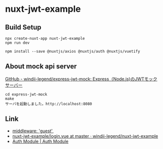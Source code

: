 # nuxt-jwt-example

## Build Setup

```shell
npx create-nuxt-app nuxt-jwt-example
npm run dev
```

```shell
npm install --save @nuxtjs/axios @nuxtjs/auth @nuxtjs/vuetify
```

## About mock api server

[GitHub \- windii\-legend/express\-jwt\-mock: Express（Node\.js\)のJWTモックサーバー](https://github.com/windii-legend/express-jwt-mock)

```
cd express-jwt-mock
make
サーバを起動しました。http://localhost:8080
```

## Link

* [middleware: 'guest',](https://tech.windii.jp/frontend/nuxt/nuxt-jwt-tutorial)
* [nuxt\-jwt\-example/login\.vue at master · windii\-legend/nuxt\-jwt\-example](https://github.com/windii-legend/nuxt-jwt-example/blob/master/pages/login.vue)
* [Auth Module \| Auth Module](https://auth.nuxtjs.org/)